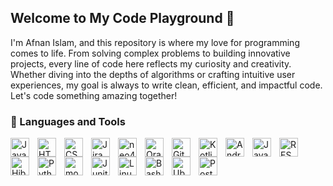 ## Welcome to My Code Playground 🚀
I'm Afnan Islam, and this repository is where my love for programming comes to life. From solving complex problems to building innovative projects, every line of code here reflects my curiosity and creativity. Whether diving into the depths of algorithms or crafting intuitive user experiences, my goal is always to write clean, efficient, and impactful code. Let's code something amazing together!

### 🧰 Languages and Tools
<p>
<img align="left" alt="JavaScript" width="30px" style="padding-right:10px;" src="https://cdn.jsdelivr.net/gh/devicons/devicon/icons/javascript/javascript-plain.svg" />
<img align="left" alt="HTML" width="30px" style="padding-right:10px;" src="https://cdn.jsdelivr.net/gh/devicons/devicon/icons/html5/html5-plain.svg" />
<img align="left" alt="CSS" width="30px" style="padding-right:10px;" src="https://cdn.jsdelivr.net/gh/devicons/devicon/icons/css3/css3-plain.svg" />
<img align="left" alt="Jira" width="30px" style="padding-right:10px;" src="https://user-images.githubusercontent.com/25181517/183912952-83784e94-629d-4c34-a961-ae2ae795b662.png" />
<img align="left" alt="neo4j" width="30px" style="padding-right:10px;" src="https://user-images.githubusercontent.com/25181517/182884027-02cf00e4-6ac5-49a8-816d-3287a26bc5b4.png" />
<img align="left" alt="Oracle" width="30px" style="padding-right:10px;" src="https://user-images.githubusercontent.com/25181517/117208736-bdedc080-adf5-11eb-912f-61c7d43705f6.png" />
<img align="left" alt="GitHub" width="30px" style="padding-right:10px;" src="https://cdn.jsdelivr.net/gh/devicons/devicon/icons/github/github-original.svg" />
<img align="left" alt="Kotlin" width="30px" style="padding-right:10px;" src="https://user-images.githubusercontent.com/25181517/185062810-7ee0c3d2-17f2-4a98-9d8a-a9576947692b.png"/>
<img align="left" alt="Android" width="30px" style="padding-right:10px;" src="https://user-images.githubusercontent.com/25181517/192108895-20dc3343-43e3-4a54-a90e-13a4abbc57b9.png"/>
<img align="left" alt="Java" width="30px" style="padding-right:10px;" src="https://cdn.jsdelivr.net/gh/devicons/devicon/icons/java/java-original.svg"/>
<img align="left" alt="REST" width="30px" style="padding-right:10px;" src="https://user-images.githubusercontent.com/25181517/192107858-fe19f043-c502-4009-8c47-476fc89718ad.png"/>
<img align="left" alt="Hibernate" width="30px" style="padding-right:10px;" src="https://user-images.githubusercontent.com/25181517/117207493-49665200-adf4-11eb-808e-a9c0fcc2a0a0.png"/>
<img align="left" alt="Python" width="30px" style="padding-right:10px;" src="https://user-images.githubusercontent.com/25181517/183423507-c056a6f9-1ba8-4312-a350-19bcbc5a8697.png" />
<img align="left" alt="mongoDB" width="30px" style="padding-right:10px;" src="https://user-images.githubusercontent.com/25181517/182884177-d48a8579-2cd0-447a-b9a6-ffc7cb02560e.png" />
<img align="left" alt="Junit" width="30px" style="padding-right:10px;" src="https://user-images.githubusercontent.com/25181517/117533873-484d4480-afef-11eb-9fad-67c8605e3592.png"/>
<img align="left" alt="Linux" width="30px" style="padding-right:10px;" src="https://cdn.jsdelivr.net/gh/devicons/devicon/icons/linux/linux-original.svg" />
<img align="left" alt="Bash" width="30px" style="padding-right:10px;" src="https://cdn.jsdelivr.net/gh/devicons/devicon/icons/bash/bash-original.svg" />
<img align="left" alt="Ubuntu" width="30px" style="padding-right:10px;" src="https://user-images.githubusercontent.com/25181517/186884153-99edc188-e4aa-4c84-91b0-e2df260ebc33.png" />
<img align="left" alt="Postman" width="30px" style="padding-right:10px;" src="https://user-images.githubusercontent.com/25181517/192109061-e138ca71-337c-4019-8d42-4792fdaa7128.png" />
</p>
